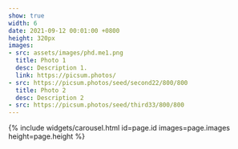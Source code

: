 ```yaml
---
show: true
width: 6
date: 2021-09-12 00:01:00 +0800
height: 320px
images:
- src: assets/images/phd.me1.png
  title: Photo 1
  desc: Description 1.
  link: https://picsum.photos/
- src: https://picsum.photos/seed/second22/800/800
  title: Photo 2
  desc: Description 2
- src: https://picsum.photos/seed/third33/800/800
---
```


{% include widgets/carousel.html id=page.id images=page.images height=page.height %}
